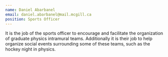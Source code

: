 ```yaml
---
name: Daniel Abarbanel
email: daniel.abarbanel@mail.mcgill.ca
position: Sports Officer
---
```


It is the job of the sports officer to encourage and facilitate the organization of graduate physics intramural teams. Additionally it is their job to help organize social events surrounding some of these teams, such as the hockey night in physics.